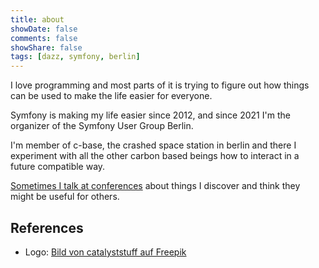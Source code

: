 ```yaml
---
title: about
showDate: false
comments: false
showShare: false
tags: [dazz, symfony, berlin]
---
```


I love programming and most parts of it is trying to figure out how things can be used to make the life easier for everyone.

Symfony is making my life easier since 2012, and since 2021 I'm the organizer of the Symfony User Group Berlin.

I'm member of c-base, the crashed space station in berlin and there I experiment with all the other carbon based 
beings how to interact in a future compatible way.

[Sometimes I talk at conferences](/talks/) about things I discover and think they might be useful for others.

## References
* Logo: [Bild von catalyststuff auf Freepik](https://de.freepik.com/vektoren-kostenlos/niedlich-astronaut-arbeitende-mit-computer-karikatur-vektor-symbol-illustration-wissenschafts-technologie-ikonen-konzept-lokalisierter-erstklassiger-vektor-flacher-cartoon-stil_22750865.htm#query=space%20logo&position=19&from_view=search&track=sph)
